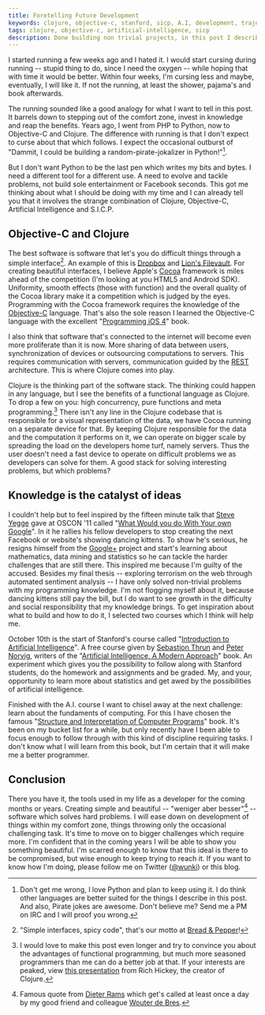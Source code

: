 ```yaml
---
title: Foretelling Future Development
keywords: clojure, objective-c, stanford, sicp, A.I, development, trajectory
tags: clojure, objective-c, artificial-intelligence, sicp
description: Done building non trivial projects, in this post I describe the steps I'm going to take to be able to build beautiful software that does difficult things. I can already tell you that it involves Objective-C, Clojure, Artificial Intelligence and S.I.C.P.
---
```


I started running a few weeks ago and I hated it. I would start cursing during running -- stupid thing to do, since I need the oxygen -- while hoping that with time it would be better. Within four weeks, I'm cursing less and maybe, eventually, I will like it. If not the running, at least the shower, pajama's and book afterwards.

The running sounded like a good analogy for what I want to tell in this post. It barrels down to stepping out of the comfort zone, invest in knowledge and reap the benefits. Years ago, I went from PHP to Python, now to Objective-C and Clojure. The difference with running is that I don't expect to curse about that which follows. I expect the occasional outburst of "Dammit, I could be building a random-pirate-jokalizer in Python!"[^1].

But I don't want Python to be the last pen which writes my bits and bytes. I need a different tool for a different use. A need to evolve and tackle problems, not build sole entertainment or Facebook seconds. This got me thinking about what I should be doing with my time and I can already tell you that it involves the strange combination of Clojure, Objective-C, Artificial Intelligence and S.I.C.P.

[^1]: Don't get me wrong, I love Python and plan to keep using it. I do think other languages are better suited for the things I describe in this post. And also, Pirate jokes are awesome. Don't believe me? Send me a PM on IRC and I will proof you wrong.

## Objective-C and Clojure

The best software is software that let's you do difficult things through a
simple interface[^2]. An example of this is [Dropbox] and
[Lion's Filevault]. For creating beautiful interfaces, I believe Apple's
[Cocoa] framework is miles ahead of the competition (I'm looking at you HTML5
and Android SDK). Uniformity, smooth effects (those with function) and the
overall quality of the Cocoa library make it a competition which is judged by
the eyes. Programming with the Cocoa framework requires the knowledge of the
[Objective-C] language. That's also the sole reason I learned the Objective-C
language with the excellent "[Programming iOS 4]" book.

I also think that software that's connected to the internet will become even
more proliferate than it is now. More sharing of data between users,
synchronization of devices or outsourcing computations to servers. This
requires communication with servers, communication guided by the [REST]
architecture. This is where Clojure comes into play.

Clojure is the thinking part of the software stack. The thinking could happen
in any language, but I see the benefits of a functional language as
Clojure. To drop a few on you: high concurrency, pure functions and meta
programming.[^3] There isn't any line in the Clojure codebase that is
responsible for a visual representation of the data, we have Cocoa running on
a separate device for that. By keeping Clojure responsible for the data and
the computation it performs on it, we can operate on bigger scale by spreading
the load on the developers home turf, namely servers. Thus the user doesn't
need a fast device to operate on difficult problems we as developers can solve
for them. A good stack for solving interesting problems, but which problems?

[^2]: "Simple interfaces, spicy code", that's our motto at [Bread & Pepper]!

[^3]: I would love to make this post even longer and try to convince you about
the advantages of functional programming, but much more seasoned programmers
than me can do a better job at that. If your interests are peaked, view
[this presentation] from Rich Hickey, the creator of Clojure.

## Knowledge is the catalyst of ideas

I couldn't help but to feel inspired by the fifteen minute talk that
[Steve Yegge] gave at OSCON '11 called
"[What Would you do With Your own Google]". In it he rallies his fellow
developers to stop creating the next Facebook or website's showing dancing
kittens. To show he's serious, he resigns himself from the [Google+] project
and start's learning about mathematics, data mining and statistics so he can
tackle the harder challenges that are still there. This inspired me because
I'm guilty of the accused. Besides my final thesis -- exploring terrorism on
the web through automated sentiment analysis -- I have only solved non-trivial
problems with my programming knowledge. I'm not flogging myself about it,
because dancing kittens still pay the bill, but I do want to see growth in the
difficulty and social responsibility that my knowledge brings. To get
inspiration about what to build and how to do it, I selected two courses which
I think will help me.

October 10th is the start of Stanford's course called
"[Introduction to Artificial Intelligence]". A free course given by
[Sebastion Thrun] and [Peter Norvig], writers of the
"[Artificial Intelligence, A Modern Approach]" book. An experiment which gives
you the possibility to follow along with Stanford students, do the homework
and assignments and be graded. My, and your, opportunity to learn more about
statistics and get awed by the possibilities of artificial intelligence.

Finished with the A.I. course I want to chisel away at the next challenge:
learn about the fundaments of computing. For this I have chosen the famous
"[Structure and Interpretation of Computer Programs]" book. It's been on my
bucket list for a while, but only recently have I been able to focus enough to
follow through with this kind of discipline requiring tasks. I don't know what
I will learn from this book, but I'm certain that it will make me a better
programmer.

## Conclusion

There you have it, the tools used in my life as a developer for the coming
months or years. Creating simple and beautiful -- "weniger aber besser"[^4] --
software which solves hard problems. I will ease down on development of things
within my comfort zone, things throwing only the occasional challenging
task. It's time to move on to bigger challenges which require more. I'm
confident that in the coming years I will be able to show you something
beautiful. I'm scarred enough to know that this ideal is there to be
compromised, but wise enough to keep trying to reach it. If you want to know
how I'm doing, please follow me on Twitter ([@wunki]) or this blog.

[^4]: Famous quote from [Dieter Rams] which get's called at least once a day by my good friend and colleague [Wouter de Bres].

[Bread & Pepper]: http://www.breadandpepper.com "Homepage of Bread & Pepper"
[Dropbox]: http://www.dropbox.com "Dropbox's Homepage"
[Lion's Filevault]: http://reviews.cnet.com/8301-13727_7-20081045-263/about-filevault-2-in-os-x-10.7-lion/ "CNET explains Filevault 2"
[Cocoa]: https://secure.wikimedia.org/wikipedia/en/wiki/Cocoa_%28API%29 "Wikipedia article of Cocoa"
[Objective-C]: http://developer.apple.com/library/mac/#documentation/Cocoa/Conceptual/ObjectiveC/Introduction/introObjectiveC.html "Introduction to Objective-C by Apple"
[Programming iOS 4]: http://www.amazon.com/dp/1449388434/?tag=wunki-20 "Programming iOS 4 on Amazon."
[Steve Yegge]: http://steve-yegge.blogspot.com/ "Steve Yegge's Blog"
[REST]: https://secure.wikimedia.org/wikipedia/en/wiki/Representational_State_Transfer "Wikipedia page explaining REST"
[this presentation]:
http://wiki.jvmlangsummit.com/images/a/ab/HickeyJVMSummit2009.pdf "PDF Slides of Rich Hickey's talk about Clojure"
[What would you do with your own Google]: http://www.youtube.com/watch?v=vKmQW_Nkfk8 "Video of the presentation at Youtube"
[Google+]: https://plus.google.com/ "Google+ homepage"
[Introduction to Artificial Intelligence]: http://www.ai-class.com/ "Homepage of the free course"
[Sebastion Thrun]: https://secure.wikimedia.org/wikipedia/en/wiki/Sebastian_Thrun "Wikipedia article about Sebastion Thrun"
[Peter Norvig]: https://secure.wikimedia.org/wikipedia/en/wiki/Peter_Norvig "Wikipedia article about Peter Norvig"
[Artificial Intelligence, A Modern Approach]: http://www.amazon.com/dp/0136042597/?tag=wunki-20 "Amazon page of the third edition"
[Structure and Interpretation of Computer Programs]: http://www.amazon.com/dp/0070004846/?tag=wunki-20 "Amazon page of the second edition"
[follow me]: http://twitter.com/#!/wunki_ "My Twitter account" 
[@wunki]: http://twitter.com/#!/wunki "My Twitter account"
[Dieter Rams]: https://secure.wikimedia.org/wikipedia/en/wiki/Dieter_Rams "Wikipedia article about Dieter Rams"
[Wouter de Bres]: http://wdeb.nl "Homepage of Wouter de Bres"
[Twitter]: http://twitter.com/#!/wunki_ "My Twitter account"
